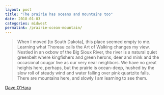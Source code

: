 ```yaml
---
layout: post
title: "The prairie has oceans and mountains too"
date: 2018-01-03
categories: midwest
permalink: /prairie-ocean-mountain/
---
```


> When I moved [to South Dakota], this place seemed empty to me. Learning what Thoreau calls the Art of Walking changes my view.  Nestled in an oxbow of the Big Sioux River, the river is a natural quiet greenbelt where kingfishers and green herons, deer and mink and the occasional cougar live as our very near neighbors.  We have no great heights here, perhaps, but the prairie is ocean-deep, hushed by the slow roll of steady wind and water falling over pink quartzite falls. There are mountains here, and slowly I am learning to see them.

[Dave O'Hara](https://orionmagazine.org/place/sioux-falls-south-dakota-7920/)